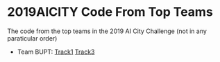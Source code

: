 # 2019AICITY Code From Top Teams
The code from the top teams in the 2019 AI City Challenge (not in any paraticular order)

* Team BUPT:
[Track1](https://github.com/he010103/Traffic-Brain)
[Track3](https://github.com/ShuaiBai623/AI-City-Anomaly-Detection)
